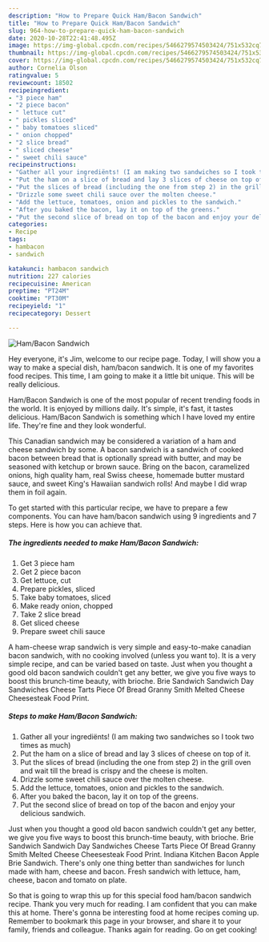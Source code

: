 ```yaml
---
description: "How to Prepare Quick Ham/Bacon Sandwich"
title: "How to Prepare Quick Ham/Bacon Sandwich"
slug: 964-how-to-prepare-quick-ham-bacon-sandwich
date: 2020-10-28T22:41:48.495Z
image: https://img-global.cpcdn.com/recipes/5466279574503424/751x532cq70/hambacon-sandwich-recipe-main-photo.jpg
thumbnail: https://img-global.cpcdn.com/recipes/5466279574503424/751x532cq70/hambacon-sandwich-recipe-main-photo.jpg
cover: https://img-global.cpcdn.com/recipes/5466279574503424/751x532cq70/hambacon-sandwich-recipe-main-photo.jpg
author: Cornelia Olson
ratingvalue: 5
reviewcount: 18502
recipeingredient:
- "3 piece ham"
- "2 piece bacon"
- " lettuce cut"
- " pickles sliced"
- " baby tomatoes sliced"
- " onion chopped"
- "2 slice bread"
- " sliced cheese"
- " sweet chili sauce"
recipeinstructions:
- "Gather all your ingrediënts! (I am making two sandwiches so I took two times as much)"
- "Put the ham on a slice of bread and lay 3 slices of cheese on top of it."
- "Put the slices of bread (including the one from step 2) in the grill oven and wait till the bread is crispy and the cheese is molten."
- "Drizzle some sweet chili sauce over the molten cheese."
- "Add the lettuce, tomatoes, onion and pickles to the sandwich."
- "After you baked the bacon, lay it on top of the greens."
- "Put the second slice of bread on top of the bacon and enjoy your delicious sandwich."
categories:
- Recipe
tags:
- hambacon
- sandwich

katakunci: hambacon sandwich 
nutrition: 227 calories
recipecuisine: American
preptime: "PT24M"
cooktime: "PT30M"
recipeyield: "1"
recipecategory: Dessert

---
```



![Ham/Bacon Sandwich](https://img-global.cpcdn.com/recipes/5466279574503424/751x532cq70/hambacon-sandwich-recipe-main-photo.jpg)

Hey everyone, it's Jim, welcome to our recipe page. Today, I will show you a way to make a special dish, ham/bacon sandwich. It is one of my favorites food recipes. This time, I am going to make it a little bit unique. This will be really delicious.

Ham/Bacon Sandwich is one of the most popular of recent trending foods in the world. It is enjoyed by millions daily. It's simple, it's fast, it tastes delicious. Ham/Bacon Sandwich is something which I have loved my entire life. They're fine and they look wonderful.

This Canadian sandwich may be considered a variation of a ham and cheese sandwich by some. A bacon sandwich is a sandwich of cooked bacon between bread that is optionally spread with butter, and may be seasoned with ketchup or brown sauce. Bring on the bacon, caramelized onions, high quality ham, real Swiss cheese, homemade butter mustard sauce, and sweet King&#39;s Hawaiian sandwich rolls! And maybe I did wrap them in foil again.


To get started with this particular recipe, we have to prepare a few components. You can have ham/bacon sandwich using 9 ingredients and 7 steps. Here is how you can achieve that.

<!--inarticleads1-->

##### The ingredients needed to make Ham/Bacon Sandwich:

1. Get 3 piece ham
1. Get 2 piece bacon
1. Get  lettuce, cut
1. Prepare  pickles, sliced
1. Take  baby tomatoes, sliced
1. Make ready  onion, chopped
1. Take 2 slice bread
1. Get  sliced cheese
1. Prepare  sweet chili sauce


A ham-cheese wrap sandwich is very simple and easy-to-make canadian bacon sandwich, with no cooking involved (unless you want to). It is a very simple recipe, and can be varied based on taste. Just when you thought a good old bacon sandwich couldn&#39;t get any better, we give you five ways to boost this brunch-time beauty, with brioche. Brie Sandwich Sandwich Day Sandwiches Cheese Tarts Piece Of Bread Granny Smith Melted Cheese Cheesesteak Food Print. 

<!--inarticleads2-->

##### Steps to make Ham/Bacon Sandwich:

1. Gather all your ingrediënts! (I am making two sandwiches so I took two times as much)
1. Put the ham on a slice of bread and lay 3 slices of cheese on top of it.
1. Put the slices of bread (including the one from step 2) in the grill oven and wait till the bread is crispy and the cheese is molten.
1. Drizzle some sweet chili sauce over the molten cheese.
1. Add the lettuce, tomatoes, onion and pickles to the sandwich.
1. After you baked the bacon, lay it on top of the greens.
1. Put the second slice of bread on top of the bacon and enjoy your delicious sandwich.


Just when you thought a good old bacon sandwich couldn&#39;t get any better, we give you five ways to boost this brunch-time beauty, with brioche. Brie Sandwich Sandwich Day Sandwiches Cheese Tarts Piece Of Bread Granny Smith Melted Cheese Cheesesteak Food Print. Indiana Kitchen Bacon Apple Brie Sandwich. There&#39;s only one thing better than sandwiches for lunch made with ham, cheese and bacon. Fresh sandwich with lettuce, ham, cheese, bacon and tomato on plate. 

So that is going to wrap this up for this special food ham/bacon sandwich recipe. Thank you very much for reading. I am confident that you can make this at home. There's gonna be interesting food at home recipes coming up. Remember to bookmark this page in your browser, and share it to your family, friends and colleague. Thanks again for reading. Go on get cooking!
